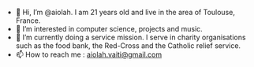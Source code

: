 - 👋 Hi, I’m @aiolah. I am 21 years old and live in the area of Toulouse, France.
- 👀 I’m interested in computer science, projects and music.
- 🌱 I’m currently doing a service mission. I serve in charity organisations such as the food bank, the Red-Cross and the Catholic relief service.
- 📫 How to reach me : aiolah.vaiti@gmail.com

<!---
aiolah/aiolah is a ✨ special ✨ repository because its `README.md` (this file) appears on your GitHub profile.
You can click the Preview link to take a look at your changes.
--->
